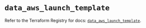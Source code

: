 # `data_aws_launch_template`

Refer to the Terraform Registry for docs: [`data_aws_launch_template`](https://registry.terraform.io/providers/hashicorp/aws/4.67.0/docs/data-sources/launch_template).
